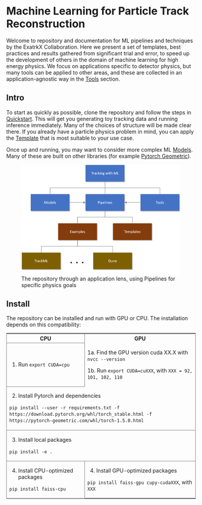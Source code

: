 # Machine Learning for Particle Track Reconstruction

Welcome to repository and documentation for ML pipelines and techniques by the ExatrkX Collaboration. Here we present a set of templates, best practices and results gathered from significant trial and error, to speed up the development of others in the domain of machine learning for high energy physics. We focus on applications specific to detector physics, but many tools can be applied to other areas, and these are collected in an application-agnostic way in the [Tools](https://hsf-reco-and-software-triggers.github.io/Tracking-ML-Exa.TrkX/tools/overview/) section.

## Intro

To start as quickly as possible, clone the repository and follow the steps in [Quickstart](https://hsf-reco-and-software-triggers.github.io/Tracking-ML-Exa.TrkX/pipelines/quickstart.md). This will get you generating toy tracking data and running inference immediately. Many of the choices of structure will be made clear there. If you already have a particle physics problem in mind, you can apply the [Template](https://hsf-reco-and-software-triggers.github.io/Tracking-ML-Exa.TrkX/pipelines/choosingguide.md) that is most suitable to your use case.

Once up and running, you may want to consider more complex ML [Models](https://hsf-reco-and-software-triggers.github.io/Tracking-ML-Exa.TrkX/models/overview/). Many of these are built on other libraries (for example [Pytorch Geometric](https://github.com/rusty1s/pytorch_geometric)).

<figure>
  <img src="https://raw.githubusercontent.com/HSF-reco-and-software-triggers/Tracking-ML-Exa.TrkX/master/docs/media/application_diagram_1.png"/>
  <figcaption>The repository through an application lens, using Pipelines for specific physics goals</figcaption>
</figure>

## Install

The repository can be installed and run with GPU or CPU. The installation depends on this compatibility:

<table style="border: 1px solid gray">
<tr>
<th style="border-bottom: 1px solid gray"> CPU </th>
<th style="border-left: 1px solid gray"> GPU </th>
</tr>
<tr>
<td style="border-bottom: 1px solid gray">

1. Run 
`export CUDA=cpu`
    
</td>
<td style="border-left: 1px solid gray">

1a. Find the GPU version cuda XX.X with `nvcc --version`
    
1b. Run `export CUDA=cuXXX`, with `XXX = 92, 101, 102, 110`

</td>
</tr>
<tr style="border-bottom: 1px solid gray">
<td colspan="2">

2. Install Pytorch and dependencies 

```pip install --user -r requirements.txt -f https://download.pytorch.org/whl/torch_stable.html -f https://pytorch-geometric.com/whl/torch-1.5.0.html```

</td>
</tr>
<tr style="border-bottom: 1px solid gray">
<td colspan="2">

3. Install local packages

```pip install -e .```
    
</td>
</tr>
<tr>
<td style="border-bottom: 1px solid gray">

4. Install CPU-optimized packages

```pip install faiss-cpu```
    
</td>
<td style="border-left: 1px solid gray">

4. Install GPU-optimized packages

```pip install faiss-gpu cupy-cudaXXX```, with ```XXX```
    
</td>
</tr>
</table>

